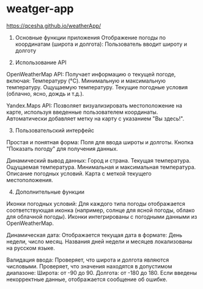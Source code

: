 # weatger-app
https://qcesha.github.io/weatherApp/

1. Основные функции приложения
    Отображение погоды по координатам (широта и долгота): Пользователь вводит широту и долготу

2. Использование API

OpenWeatherMap API:
    Получает информацию о текущей погоде, включая:
    Температуру (°C).
    Минимальную и максимальную температуру.
    Ощущаемую температуру.
    Текущие погодные условия (облачно, ясно, дождь и т.д.).

Yandex.Maps API:
    Позволяет визуализировать местоположение на карте, используя введенные пользователем координаты.
    Автоматически добавляет метку на карту с указанием "Вы здесь!".

3. Пользовательский интерфейс

Простая и понятная форма:
    Поля для ввода широты и долготы.
    Кнопка "Показать погоду" для получения данных.
    
Динамический вывод данных:
    Город и страна.
    Текущая температура.
    Ощущаемая температура.
    Минимальная и максимальная температура.
    Описание погодных условий.
    Карта с меткой текущего местоположения.

4. Дополнительные функции

Иконки погодных условий:
    Для каждого типа погоды отображается соответствующая иконка (например, солнце для ясной погоды, облако для облачной погоды).
    Иконки интегрированы с погодными данными из OpenWeatherMap.
    
Динамическая дата:
    Отображается текущая дата в формате: День недели, число месяц.
    Названия дней недели и месяцев локализованы на русском языке.
    
Валидация ввода:
    Проверяет, что широта и долгота являются числовыми.
    Проверяет, что значения находятся в допустимом диапазоне:
    Широта: от -90 до 90.
    Долгота: от -180 до 180.
    Если введены некорректные данные, отображается сообщение об ошибке.



 
